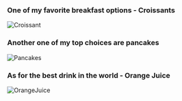 ### One of my favorite breakfast options - Croissants 
![Croissant](https://img.freepik.com/premium-vector/cartoon-cute-butter-croissant-vector-illustration-baking-cartoon-childish-style-isolated-funny-clipart-cute-print_456865-1802.jpg?w=2000)
### Another one of my top choices are pancakes
![Pancakes](https://media.istockphoto.com/vectors/set-of-four-pancakes-with-different-toppings-pancakes-on-white-plate-vector-id1133348991?k=20&m=1133348991&s=612x612&w=0&h=0ShPwq8LrHDZNnmYdafq9snhx26HBiI6bGxcy6CgMM8=)
### As for the best drink in the world - Orange Juice
![OrangeJuice](https://www.pngitem.com/pimgs/m/5-52124_orange-pisonaj-orangejuicewebshopt-orange-juice-clipart-png-transparent.png)
